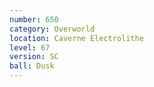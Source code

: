 ```yaml
---
number: 650
category: Overworld
location: Caverne Electrolithe
level: 67
version: SC
ball: Dusk
---
```

